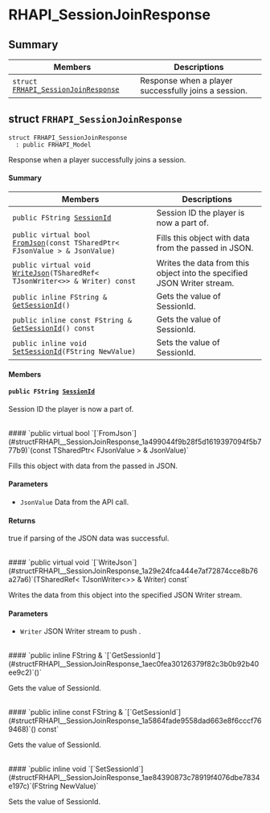 # RHAPI_SessionJoinResponse <a id="group__RHAPI__SessionJoinResponse"></a>

## Summary

 Members                        | Descriptions                                
--------------------------------|---------------------------------------------
`struct `[`FRHAPI_SessionJoinResponse`](#structFRHAPI__SessionJoinResponse) | Response when a player successfully joins a session.

## struct `FRHAPI_SessionJoinResponse` <a id="structFRHAPI__SessionJoinResponse"></a>

```
struct FRHAPI_SessionJoinResponse
  : public FRHAPI_Model
```

Response when a player successfully joins a session.

#### Summary

 Members                        | Descriptions                                
--------------------------------|---------------------------------------------
`public FString `[`SessionId`](#structFRHAPI__SessionJoinResponse_1a78b2bc9860f7b5620c9968d290884257) | Session ID the player is now a part of.
`public virtual bool `[`FromJson`](#structFRHAPI__SessionJoinResponse_1a499044f9b28f5d1619397094f5b777b9)`(const TSharedPtr< FJsonValue > & JsonValue)` | Fills this object with data from the passed in JSON.
`public virtual void `[`WriteJson`](#structFRHAPI__SessionJoinResponse_1a29e24fca444e7af72874cce8b76a27a6)`(TSharedRef< TJsonWriter<>> & Writer) const` | Writes the data from this object into the specified JSON Writer stream.
`public inline FString & `[`GetSessionId`](#structFRHAPI__SessionJoinResponse_1aec0fea30126379f82c3b0b92b40ee9c2)`()` | Gets the value of SessionId.
`public inline const FString & `[`GetSessionId`](#structFRHAPI__SessionJoinResponse_1a5864fade9558dad663e8f6cccf769468)`() const` | Gets the value of SessionId.
`public inline void `[`SetSessionId`](#structFRHAPI__SessionJoinResponse_1ae84390873c78919f4076dbe7834e197c)`(FString NewValue)` | Sets the value of SessionId.

#### Members

#### `public FString `[`SessionId`](#structFRHAPI__SessionJoinResponse_1a78b2bc9860f7b5620c9968d290884257) <a id="structFRHAPI__SessionJoinResponse_1a78b2bc9860f7b5620c9968d290884257"></a>

Session ID the player is now a part of.

<br>
#### `public virtual bool `[`FromJson`](#structFRHAPI__SessionJoinResponse_1a499044f9b28f5d1619397094f5b777b9)`(const TSharedPtr< FJsonValue > & JsonValue)` <a id="structFRHAPI__SessionJoinResponse_1a499044f9b28f5d1619397094f5b777b9"></a>

Fills this object with data from the passed in JSON.

#### Parameters
* `JsonValue` Data from the API call.

#### Returns
true if parsing of the JSON data was successful.

<br>
#### `public virtual void `[`WriteJson`](#structFRHAPI__SessionJoinResponse_1a29e24fca444e7af72874cce8b76a27a6)`(TSharedRef< TJsonWriter<>> & Writer) const` <a id="structFRHAPI__SessionJoinResponse_1a29e24fca444e7af72874cce8b76a27a6"></a>

Writes the data from this object into the specified JSON Writer stream.

#### Parameters
* `Writer` JSON Writer stream to push .

<br>
#### `public inline FString & `[`GetSessionId`](#structFRHAPI__SessionJoinResponse_1aec0fea30126379f82c3b0b92b40ee9c2)`()` <a id="structFRHAPI__SessionJoinResponse_1aec0fea30126379f82c3b0b92b40ee9c2"></a>

Gets the value of SessionId.

<br>
#### `public inline const FString & `[`GetSessionId`](#structFRHAPI__SessionJoinResponse_1a5864fade9558dad663e8f6cccf769468)`() const` <a id="structFRHAPI__SessionJoinResponse_1a5864fade9558dad663e8f6cccf769468"></a>

Gets the value of SessionId.

<br>
#### `public inline void `[`SetSessionId`](#structFRHAPI__SessionJoinResponse_1ae84390873c78919f4076dbe7834e197c)`(FString NewValue)` <a id="structFRHAPI__SessionJoinResponse_1ae84390873c78919f4076dbe7834e197c"></a>

Sets the value of SessionId.

<br>
